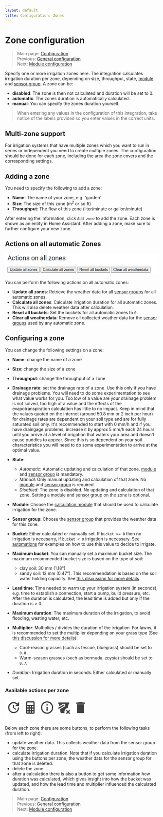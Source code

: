 ```yaml
---
layout: default
title: Configuration: Zones
---
```

# Zone configuration

> Main page: [Configuration](configuration.md)<br/>
> Previous: [General configuration](configuration-general.md)<br/>
> Next: [Module configuration](configuration-modules.md)

Specify one or more irrigation zones here. The integration calculates irrigation duration per zone, depending on size, throughput, state, [module](configuration-modules.md) and [sensor group](configuration-sensor-groups.md). A zone can be:
* **disabled**: The zone is then not calculated and duration will be set to 0.
* **automatic**: The zones duration is automatically calculated.
* **manual**: You can specify the zones duration yourself.

> When entering any values in the configuration of this integration, take notice of the labels provided so you enter values in the correct units.

## Multi-zone support
For irrigation systems that have multiple zones which you want to run in series or independent you need to create multiple zones. The configuration should be done for each zone, including the area the zone covers and the corresponding settings.

## Adding a zone
You need to specify the following to add a zone:

- **Name**: The name of your zone, e.g. 'garden'
- **Size**: The size of this zone (m<sup>2</sup> or sq ft)
- **Throughput**: The flow of this zone (liter/minute or gallon/minute)

After entering the information, click `Add zone` to add the zone.
Each zone is shown as an entity in Home Assistant.
After adding a zone, make sure to further configure your new zone.

## Actions on all automatic Zones
![](assets/images/configuration-zones-1.png)

You can perform the following actions on all automatic zones: 
- **Update all zones**: Retrieve the weather data for all [sensor groups](configuration-sensor-groups.md) for all automatic zones.
- **Calculate all zones**: Calculate irrigation duration for all automatic zones. This will also delete weather data after calculation.
- **Reset all buckets**: Set the buckets for all automatic zones to `0`.
- **Clear all weatherdata**: Remove all collected weather data for the [sensor groups](configuration-sensor-groups.md) used by any automatic zone.

## Configuring a zone
You can change the following settings on a zone:

- **Name**: change the name of a zone
- **Size**: change the size of a zone
- **Throughput**: change the throughput of a zone
- **Drainage rate**: set the drainage rate of a zone. Use this only if you have drainage problems. You will need to do some experimentation to see what value works for you. Too low of a value are your drainage problem is not solved, too high of a value and the effects of the evapotranspiration calculation has little to no impact. Keep in mind that the values quoted on the internet (around 50.8 mm or 2 inch per hour) for drainage rates are dependent on your soil type and are for fully saturated soil only. It's recommended to start with 0 mm/h and if you have draingage problems, increase it by approx 5 mm/h each 24 hours until you arrive at a level of irrigation that waters your area and doesn't cause puddles to appear. Since this is so dependent on your soil characteristics you will need to do some experimentation to arrive at the optimal value.
- **State**:
  - _Automatic_: Automatic updating and calculation of that zone. [module](configuration-modules.md) and [sensor group](configuration-sensor-groups.md) is mandatory.
  - _Manual_: Only manual updating and calculation of that zone. No [module](configuration-modules.md) and [sensor group](configuration-sensor-groups.md) is required.
  - _Disabled_: The zone is disabled. No updating and calculation of that zone. Setting a [module](configuration-modules.md) and [sensor group](configuration-sensor-groups.md) on the zone is optional.
- **Module**: Choose the [calculation module](configuration-modules.md) that should be used to calculate irrigation for the zone.
- **Sensor group**: Choose the [sensor group](configuration-sensor-groups.md) that provides the weather data for this zone.
- **Bucket**: Either calculated or manually set. If `bucket >= 0` then no irrigation is necesarry, if `bucket < 0` irrigation is necessary. See [automations](automations.md) for examples on how to use this value to decide to irrigate.
- **Maximum bucket**: You can manually set a maximum bucket size. The maximum recommended bucket size is based on the type of soil:
    - clay soil: 30 mm (1.18")
    - sandy soil: 12 mm (0.47"). 
This recommendation is based on the soil water holding capacity. See [this discussion for more details](https://github.com/jeroenterheerdt/HAsmartirrigation/discussions/448).

- **Lead time**: Time needed to warm up your irrigation system (in seconds), e.g. time to establish a connection, start a pump, build pressure, etc. After the duration is calculated, the lead time is added but only if the duration is > 0.
- **Maximum duration**: The maximum duration of the irrigation, to avoid flooding, wasting water, etc.
- **Multiplier**: Multiplies / divides the duration of the irrigation. For lawns, it is recommended to set the multiplier depending on your grass type (See [this discussion for more details](https://github.com/jeroenterheerdt/HAsmartirrigation/discussions/448)):
    * Cool-reason grasses (such as fescue, bluegrass) should be set to `0.8`
    * Warm-season grasses (such as bermuda, zoysia) should be set to `0.7`. 
- *Duration*: Irrigation duration in seconds. Either calculated or manually set.

### Available actions per zone

![](assets/images/configuration-zones-2.png)

Below each zone there are some buttons, to perform the following tasks (from left to right):

* update weather data. This collects weather data from the sensor group for the zone.
* calculate irrigation duration. Note that if you calculate irrigation duration using the buttons per zone, the weather data for the sensor group for that zone is deleted. 
* delete the zone. 
* after a calculation there is also a button to get some information how duration was calculated, which gives insight into how the bucket was updated, and how the lead time and multiplier influenced the calculated duration.

> Main page: [Configuration](configuration.md)<br/>
> Previous: [General configuration](configuration-general.md)<br/>
> Next: [Module configuration](configuration-modules.md)

